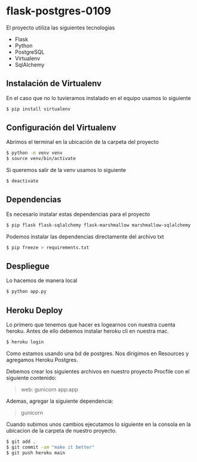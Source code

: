 # flask-postgres-0109

El proyecto utiliza las siguientes tecnologias

- Flask
- Python
- PostgreSQL
- Virtualenv
- SqlAlchemy

## Instalación de Virtualenv

En el caso que no lo tuvieramos instalado en el equipo usamos lo siguiente

```sh
$ pip install virtualenv
```

## Configuración del Virtualenv

Abrimos el terminal en la ubicación de la carpeta del proyecto

```sh
$ python -m venv venv
$ source venv/bin/activate
```

Si queremos salir de la venv usamos lo siguiente

```sh
$ deactivate
```

## Dependencias

Es necesario instalar estas dependencias para el proyecto

```sh
$ pip flask flask-sqlalchemy flask-marshmallow marshmallow-sqlalchemy 
```

Podemos instalar las dependencias directamente del archivo txt

```sh
$ pip freeze > requirements.txt
````

## Despliegue

Lo hacemos de manera local

```sh
$ python app.py
```
## Heroku Deploy

Lo primero que tenemos que hacer es logearnos con nuestra cuenta heroku. Antes de ello debemos instalar heroku cli en nuestra mac.

```sh
$ heroku login
```

Como estamos usando una bd de postgres. Nos dirigimos en Resources y agregamos Heroku Postgres.

Debemos crear los siguientes archivos en nuestro proyecto Procfile con el siguiente contenido:

> web: gunicorn app:app

Ademas, agregar la siguiente dependencia:

> gunicorn

Cuando subimos unos cambios ejecutamos lo siguiente en la consola en la ubicacion de la carpeta de nuestro proyecto.

```sh
$ git add .
$ git commit -am "make it better"
$ git push heroku main
```
